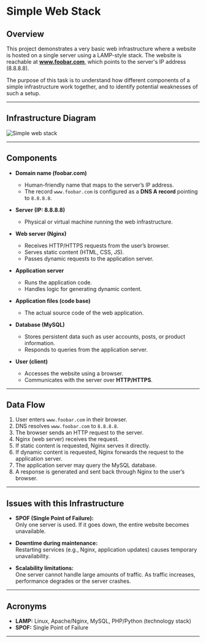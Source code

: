 # Simple Web Stack

## Overview
This project demonstrates a very basic web infrastructure where a website is hosted on a single server using a LAMP-style stack. The website is reachable at **www.foobar.com**, which points to the server's IP address (8.8.8.8).

The purpose of this task is to understand how different components of a simple infrastructure work together, and to identify potential weaknesses of such a setup.

---

## Infrastructure Diagram
![Simple web stack](https://github.com/Emi-H106/holbertonschool-system_engineering-devops/issues/1#issue-3445017405)

---

## Components

- **Domain name (foobar.com)**  
  - Human-friendly name that maps to the server’s IP address.  
  - The record `www.foobar.com` is configured as a **DNS A record** pointing to `8.8.8.8`.

- **Server (IP: 8.8.8.8)**  
  - Physical or virtual machine running the web infrastructure.

- **Web server (Nginx)**  
  - Receives HTTP/HTTPS requests from the user’s browser.  
  - Serves static content (HTML, CSS, JS).  
  - Passes dynamic requests to the application server.

- **Application server**  
  - Runs the application code.  
  - Handles logic for generating dynamic content.

- **Application files (code base)**  
  - The actual source code of the web application.

- **Database (MySQL)**  
  - Stores persistent data such as user accounts, posts, or product information.  
  - Responds to queries from the application server.

- **User (client)**  
  - Accesses the website using a browser.  
  - Communicates with the server over **HTTP/HTTPS**.

---

## Data Flow
1. User enters `www.foobar.com` in their browser.  
2. DNS resolves `www.foobar.com` to `8.8.8.8`.  
3. The browser sends an HTTP request to the server.  
4. Nginx (web server) receives the request.  
5. If static content is requested, Nginx serves it directly.  
6. If dynamic content is requested, Nginx forwards the request to the application server.  
7. The application server may query the MySQL database.  
8. A response is generated and sent back through Nginx to the user’s browser.

---

## Issues with this Infrastructure

- **SPOF (Single Point of Failure):**  
  Only one server is used. If it goes down, the entire website becomes unavailable.

- **Downtime during maintenance:**  
  Restarting services (e.g., Nginx, application updates) causes temporary unavailability.

- **Scalability limitations:**  
  One server cannot handle large amounts of traffic. As traffic increases, performance degrades or the server crashes.

---

## Acronyms

- **LAMP:** Linux, Apache/Nginx, MySQL, PHP/Python (technology stack)  
- **SPOF:** Single Point of Failure  

---
